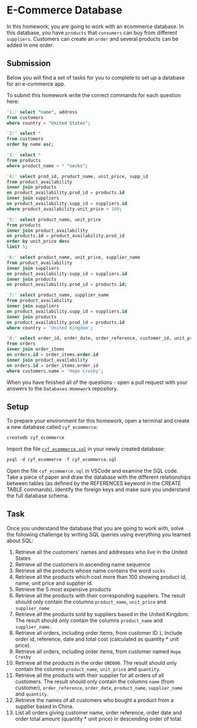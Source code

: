 # E-Commerce Database

In this homework, you are going to work with an ecommerce database. In this database, you have `products` that `consumers` can buy from different `suppliers`. Customers can create an `order` and several products can be added in one order.

## Submission

Below you will find a set of tasks for you to complete to set up a database for an e-commerce app.

To submit this homework write the correct commands for each question here:

```sql
'1:' select "name", address
from customers
where country = "United States";

'2:' select *
from customers
order by name asc;

'3:' select *
from products
where product_name ~ * "socks";

'4:' select prod_id, product_name, unit_price, supp_id
from product_availability
inner join products
on product_availability.prod_id = products.id
inner join suppliers
on product_availability.supp_id = suppliers.id
where product_availability.unit_price > 100;

'5:' select product_name, unit_price
from products
inner join product_availability
on products.id = product_availability.prod_id
order by unit_price desc
limit 5;

'6:' select product_name, unit_price, supplier_name
from product_availability
inner join suppliers
on product_availability.supp_id = suppliers.id
inner join products
on product_availability.prod_id = products.id;

'7:' select product_name, supplier_name
from product_availability
inner join suppliers
on product_availability.supp_id = suppliers.id
inner join products
on product_availability.prod_id = products.id
where country = 'United Kingdom';

'8:' select order_id, order_date, order_reference, customer_id, unit_price*quantity as "total cost"
from orders
inner join order_items
on orders.id = order_items.order.id
inner join product_availability
on orders.id = order_items.order_id
where customers.name = 'Hope Crosby';

```

When you have finished all of the questions - open a pull request with your answers to the `Databases-Homework` repository.

## Setup

To prepare your environment for this homework, open a terminal and create a new database called `cyf_ecommerce`:

```sql
createdb cyf_ecommerce
```

Import the file [`cyf_ecommerce.sql`](./cyf_ecommerce.sql) in your newly created database:

```sql
psql -d cyf_ecommerce -f cyf_ecommerce.sql
```

Open the file `cyf_ecommerce.sql` in VSCode and examine the SQL code. Take a piece of paper and draw the database with the different relationships between tables (as defined by the REFERENCES keyword in the CREATE TABLE commands). Identify the foreign keys and make sure you understand the full database schema.

## Task

Once you understand the database that you are going to work with, solve the following challenge by writing SQL queries using everything you learned about SQL:

1. Retrieve all the customers' names and addresses who live in the United States
2. Retrieve all the customers in ascending name sequence
3. Retrieve all the products whose name contains the word `socks`
4. Retrieve all the products which cost more than 100 showing product id, name, unit price and supplier id.
5. Retrieve the 5 most expensive products
6. Retrieve all the products with their corresponding suppliers. The result should only contain the columns `product_name`, `unit_price` and `supplier_name`
7. Retrieve all the products sold by suppliers based in the United Kingdom. The result should only contain the columns `product_name` and `supplier_name`.
8. Retrieve all orders, including order items, from customer ID `1`. Include order id, reference, date and total cost (calculated as quantity \* unit price).
9. Retrieve all orders, including order items, from customer named `Hope Crosby`
10. Retrieve all the products in the order `ORD006`. The result should only contain the columns `product_name`, `unit_price` and `quantity`.
11. Retrieve all the products with their supplier for all orders of all customers. The result should only contain the columns `name` (from customer), `order_reference`, `order_date`, `product_name`, `supplier_name` and `quantity`.
12. Retrieve the names of all customers who bought a product from a supplier based in China.
13. List all orders giving customer name, order reference, order date and order total amount (quantity \* unit price) in descending order of total.
